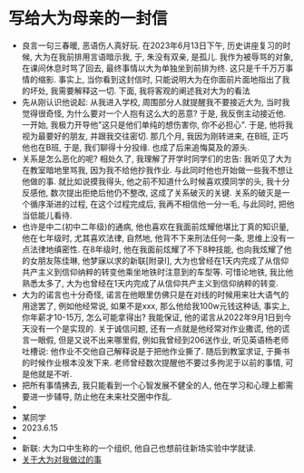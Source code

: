 # 写给大为母亲的一封信
 - 良言一句三春暖, 恶语伤人真好玩. 在2023年6月13日下午, 历史讲座复习的时候, 大为在我前排用言语暗示我, 于, 朱没有双亲, 是孤儿. 我作为被辱骂的对象, 在课间休息时骂了回去, 最终事情以大为单独坐到前排为终. 这只是千千万万事情的缩影. 事实上, 当你看到这封信时, 只能说明大为在你面前片面地指出了我的坏处, 我需要解释这一切. 下面, 我将客观的阐述我对大为的看法
 - 先从刚认识他说起: 从我进入学校, 周围部分人就提醒我不要接近大为, 当时我觉得很奇怪, 为什么要对一个人抱有这么大的恶意? 于是, 我反倒主动接近他. 一开始, 我极力开导他"这只是他们单纯的想伤害你, 你不必担心". 于是, 他将我视为最要好的朋友, 并跟我交往密切. 那几个月, 我因为刚转进来, 在B班, 正巧他也在B班, 于是, 我们聊得十分投缘. 也成了后来追悔莫及的源头.
 - 关系是怎么恶化的呢? 相处久了, 我理解了开学时同学们的忠告: 我听见了大为在教室暗地里骂我, 因为我不给他抄我作业. 与此同时他也开始做一些我不想让他做的事. 就比如说摸我得头, 他之前不知道什么时候喜欢摸同学的头, 我十分反感他, 数次提出拒绝后他仍不整改, 这成了关系破灭的关键. 关系的破灭是一个循序渐进的过程, 在这个过程完成后, 我再不相信他一分一毛, 与此同时, 把他当低能儿看待.
 - 也许是中二(初中二年级)的通病, 他也喜欢在我面前炫耀他堪比丁真的知识量, 他在七年级时, 尤其喜欢法律, 自然地, 他背不下来刑法任何一条, 思维上没有一点法律地缜密性. 在8年级时, 他在我面前炫耀了不下8种技能, 也向我炫耀了他的女朋友陈佳琳, 他梦寐以求的新联[附录I], 大为也曾经在1天内完成了从信仰共产主义到信仰纳粹的转变他乘坐地铁时注意到的车型等. 可惜论地铁, 我比他熟悉太多了, 大为也曾经在1天内完成了从信仰共产主义到信仰纳粹的转变.
 - 大为的诺言也十分奇怪, 诺言在他眼里仿佛只是在对线的时候用来壮大语气的用途罢了, 例如他经常说, 如果不是xxx, 那么他给我100w元钱这种话, 事实上, 你年薪才10-15万, 怎么可能拿得出? 我能保证, 他的诺言从2022年9月1日到今天没有一个是实现的. 关于诚信问题, 还有一点就是他经常对作业撒谎, 他的谎言一眼假, 但是又说不出来哪里假, 例如我曾经到206送作业, 听见英语杨老师吐槽说: 他作业不交他自己解释说是于把他作业撕了. 随后到教室求证, 于撕书的时候作业根本没发下来. 老师曾经数次提醒他不要过多拘泥于以前的事情, 可是他就是不听.
 - 把所有事情拂去, 我只能看到一个心智发展不健全的人, 他在学习和心理上都需要进一步辅导, 防止他在未来社交圈中作乱.
 - 
 - 某同学
 - 2023.6.15
 - 
 - 新联: 大为口中生称的一个组织, 他自己也想前往新场实验中学就读.
 - [关于大为对我做过的事](https://bili-08a04-nq3.github.io/David/logging "点此获取详情")
